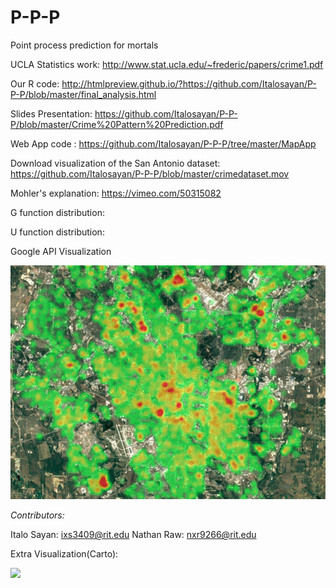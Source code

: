 # P-P-P
Point process prediction for mortals

UCLA Statistics work: http://www.stat.ucla.edu/~frederic/papers/crime1.pdf

Our R code: http://htmlpreview.github.io/?https://github.com/Italosayan/P-P-P/blob/master/final_analysis.html

Slides Presentation: https://github.com/Italosayan/P-P-P/blob/master/Crime%20Pattern%20Prediction.pdf

Web App code : https://github.com/Italosayan/P-P-P/tree/master/MapApp

Download visualization of the San Antonio dataset: https://github.com/Italosayan/P-P-P/blob/master/crimedataset.mov

Mohler's explanation: https://vimeo.com/50315082

G function distribution:

U function distribution:

Google API Visualization

![alt text](https://raw.githubusercontent.com/Italosayan/P-P-P/master/Heatmap_Screenshot.PNG)

*Contributors:*

Italo Sayan: ixs3409@rit.edu
Nathan Raw: nxr9266@rit.edu

Extra Visualization(Carto):

![](https://github.com/Italosayan/P-P-P/blob/master/crimedataset%20(1).gif)
